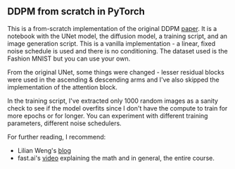 ## DDPM from scratch in PyTorch

This is a from-scratch implementation of the original DDPM [paper]((https://arxiv.org/abs/1505.04597)). It is a notebook with the UNet model, the diffusion model, a training script, and an image generation script. This is a vanilla implementation - a linear, fixed noise schedule is used and there is no conditioning. The dataset used is the Fashion MNIST but you can use your own. 

From the original UNet, some things were changed - lesser residual blocks were used in the ascending & descending arms and I've also skipped the implementation of the attention block.

In the training script, I've extracted only 1000 random images as a sanity check to see if the model overfits since I don't have the compute to train for more epochs or for longer. You can experiment with different training parameters, different noise schedulers.

For further reading, I recommend:
- Lilian Weng's [blog](https://lilianweng.github.io/posts/2021-07-11-diffusion-models/)
- fast.ai's [video](https://www.youtube.com/watch?v=mYpjmM7O-30) explaining the math and in general, the entire course.

